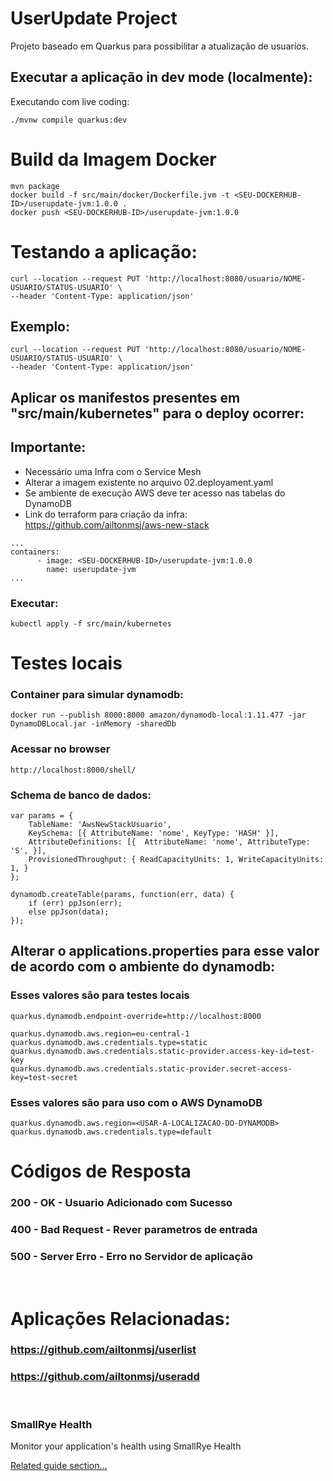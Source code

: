 # UserUpdate Project

Projeto baseado em Quarkus para possibilitar a atualização de usuarios. 

## Executar a aplicação in dev mode (localmente):

Executando com live coding:
```shell script
./mvnw compile quarkus:dev
```

# Build da Imagem Docker
```
mvn package
docker build -f src/main/docker/Dockerfile.jvm -t <SEU-DOCKERHUB-ID>/userupdate-jvm:1.0.0 .
docker push <SEU-DOCKERHUB-ID>/userupdate-jvm:1.0.0
```


# Testando a aplicação:
```shell script
curl --location --request PUT 'http://localhost:8080/usuario/NOME-USUARIO/STATUS-USUARIO' \
--header 'Content-Type: application/json'
```

## Exemplo:
```
curl --location --request PUT 'http://localhost:8080/usuario/NOME-USUARIO/STATUS-USUARIO' \
--header 'Content-Type: application/json'
```

## Aplicar os manifestos presentes em "src/main/kubernetes" para o deploy ocorrer:
## Importante:
- Necessário uma Infra com o Service Mesh
- Alterar a imagem existente no arquivo 02.deployament.yaml
- Se ambiente de execução AWS deve ter acesso nas tabelas do DynamoDB
- Link do terraform para criação da infra: https://github.com/ailtonmsj/aws-new-stack
```
...
containers:
      - image: <SEU-DOCKERHUB-ID>/userupdate-jvm:1.0.0
        name: userupdate-jvm
...
```

### Executar:
```
kubectl apply -f src/main/kubernetes
```

# Testes locais

### Container para simular dynamodb:
```
docker run --publish 8000:8000 amazon/dynamodb-local:1.11.477 -jar DynamoDBLocal.jar -inMemory -sharedDb
```

### Acessar no browser
```
http://localhost:8000/shell/
```


### Schema de banco de dados:
```
var params = {
    TableName: 'AwsNewStackUsuario',
    KeySchema: [{ AttributeName: 'nome', KeyType: 'HASH' }],
    AttributeDefinitions: [{  AttributeName: 'nome', AttributeType: 'S', }],
    ProvisionedThroughput: { ReadCapacityUnits: 1, WriteCapacityUnits: 1, }
};

dynamodb.createTable(params, function(err, data) {
    if (err) ppJson(err);
    else ppJson(data);
});
```

## Alterar o applications.properties para esse valor de acordo com o ambiente do dynamodb:

### Esses valores são para testes locais
```
quarkus.dynamodb.endpoint-override=http://localhost:8000

quarkus.dynamodb.aws.region=eu-central-1
quarkus.dynamodb.aws.credentials.type=static
quarkus.dynamodb.aws.credentials.static-provider.access-key-id=test-key
quarkus.dynamodb.aws.credentials.static-provider.secret-access-key=test-secret
```


### Esses valores são para uso com o AWS DynamoDB
```
quarkus.dynamodb.aws.region=<USAR-A-LOCALIZACAO-DO-DYNAMODB>
quarkus.dynamodb.aws.credentials.type=default
```

# Códigos de Resposta

### 200 - OK - Usuario Adicionado com Sucesso
### 400 - Bad Request - Rever parametros de entrada
### 500 - Server Erro - Erro no Servidor de aplicação

<br />

# Aplicações Relacionadas:

### https://github.com/ailtonmsj/userlist
### https://github.com/ailtonmsj/useradd

<br />

### SmallRye Health

Monitor your application's health using SmallRye Health

[Related guide section...](https://quarkus.io/guides/smallrye-health)
